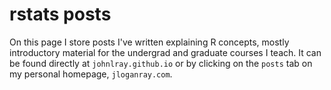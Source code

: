 # rstats posts

On this page I store posts I've written explaining R concepts, mostly introductory material for the undergrad and graduate courses I teach. It can be found directly at `johnlray.github.io` or by clicking on the `posts` tab on my personal homepage, `jloganray.com`.
